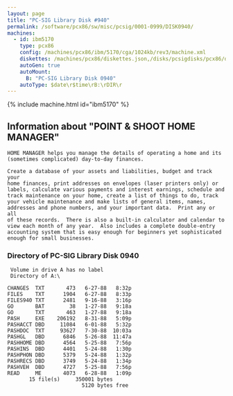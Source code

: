 ```yaml
---
layout: page
title: "PC-SIG Library Disk #940"
permalink: /software/pcx86/sw/misc/pcsig/0001-0999/DISK0940/
machines:
  - id: ibm5170
    type: pcx86
    config: /machines/pcx86/ibm/5170/cga/1024kb/rev3/machine.xml
    diskettes: /machines/pcx86/diskettes.json,/disks/pcsigdisks/pcx86/diskettes.json
    autoGen: true
    autoMount:
      B: "PC-SIG Library Disk 0940"
    autoType: $date\r$time\rB:\rDIR\r
---
```


{% include machine.html id="ibm5170" %}

## Information about "POINT & SHOOT HOME MANAGER"

    HOME MANAGER helps you manage the details of operating a home and its
    (sometimes complicated) day-to-day finances.
    
    Create a database of your assets and liabilities, budget and track your
    home finances, print addresses on envelopes (laser printers only) or
    labels, calculate various payments and interest earnings, schedule and
    track maintenance on your home, create a list of things to do, track
    your vehicle maintenance and make lists of general items, names,
    addresses and phone numbers, and your important data.  Print any or all
    of these records.  There is also a built-in calculator and calendar to
    view each month of any year.  Also includes a complete double-entry
    accounting system that is easy enough for beginners yet sophisticated
    enough for small businesses.

### Directory of PC-SIG Library Disk 0940

     Volume in drive A has no label
     Directory of A:\

    CHANGES  TXT       473   6-27-88   8:32p
    FILES    TXT      1904   6-27-88   8:33p
    FILES940 TXT      2481   9-16-88   3:16p
    GO       BAT        38   1-27-88   9:18a
    GO       TXT       463   1-27-88   9:18a
    PASH     EXE    206192   8-31-88   5:09p
    PASHACCT DBD     11084   6-01-88   5:32p
    PASHDOC  TXT     93627   7-30-88  10:03a
    PASHGL   DBD      6846   5-26-88  11:47a
    PASHHOME DBD      4564   5-25-88   7:56p
    PASHINS  DBD      4401   5-24-88   1:30p
    PASHPHON DBD      5379   5-24-88   1:32p
    PASHRECS DBD      3749   5-24-88   1:34p
    PASHVEH  DBD      4727   5-25-88   7:56p
    READ     ME       4073   6-28-88   1:09p
           15 file(s)     350001 bytes
                            5120 bytes free
